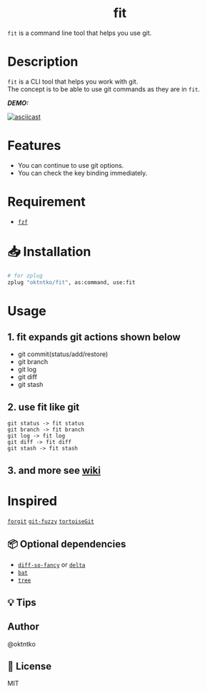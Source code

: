 <h1 align="center">fit</h1>

`fit` is a command line tool that helps you use git.  

# Description
`fit` is a CLI tool that helps you work with git.  
The concept is to be able to use git commands as they are in `fit`.  

**_DEMO:_**

[![asciicast](https://asciinema.org/a/gckUiq3HaLLM2dwmwkAuDLBdY.svg)](https://asciinema.org/a/gckUiq3HaLLM2dwmwkAuDLBdY)

# Features
- You can continue to use git options.  
- You can check the key binding immediately.  

# Requirement
- [`fzf`](https://github.com/junegunn/fzf)

# 📥 Installation
```zsh
# for zplug
zplug "oktntko/fit", as:command, use:fit
```

# Usage
## 1. fit expands git actions shown below
- git commit(status/add/restore)
- git branch
- git log
- git diff
- git stash

## 2. use fit like git 
```
git status -> fit status
git branch -> fit branch
git log -> fit log
git diff -> fit diff
git stash -> fit stash
```

## 3. and more see [wiki](https://github.com/oktntko/fit/wiki)

# Inspired
[`forgit`](https://github.com/wfxr/forgit)
[`git-fuzzy`](https://github.com/bigH/git-fuzzy)
[`tortoiseGit`](https://tortoisegit.org/)

## 📦 Optional dependencies
- [`diff-so-fancy`](https://github.com/so-fancy/diff-so-fancy) or [`delta`](https://github.com/dandavison/delta)
- [`bat`](https://github.com/sharkdp/bat.git)
- [`tree`](https://github.com/nodakai/tree-command)

## 💡 Tips

## Author

@oktntko

## 📃 License

MIT
